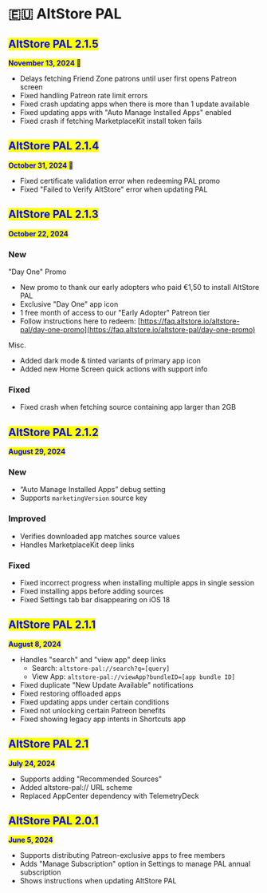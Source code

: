 # 🇪🇺 AltStore PAL

## <mark style="color:blue;">AltStore PAL 2.1.5</mark>

<mark style="color:blue;">**November 13, 2024 🎃**</mark>

* Delays fetching Friend Zone patrons until user first opens Patreon screen
* Fixed handling Patreon rate limit errors
* Fixed crash updating apps when there is more than 1 update available
* Fixed updating apps with "Auto Manage Installed Apps" enabled
* Fixed crash if fetching MarketplaceKit install token fails



## <mark style="color:blue;">AltStore PAL 2.1.4</mark>

<mark style="color:blue;">**October 31, 2024 🎃**</mark>

* Fixed certificate validation error when redeeming PAL promo&#x20;
* Fixed "Failed to Verify AltStore" error when updating PAL



## <mark style="color:blue;">AltStore PAL 2.1.3</mark>

<mark style="color:blue;">**October 22, 2024**</mark>

### **New**

"Day One" Promo

* New promo to thank our early adopters who paid €1,50 to install AltStore PAL
* Exclusive "Day One" app icon
* 1 free month of access to our "Early Adopter" Patreon tier
* Follow instructions here to redeem: [https://faq.altstore.io/altstore-pal/day-one-promo](https://faq.altstore.io/altstore-pal/day-one-promo)

Misc.

* Added dark mode & tinted variants of primary app icon
* Added new Home Screen quick actions with support info

### **Fixed**

* Fixed crash when fetching source containing app larger than 2GB&#x20;



## <mark style="color:blue;">AltStore PAL 2.1.2</mark>

<mark style="color:blue;">**August 29, 2024**</mark>

### **New**&#x20;

* “Auto Manage Installed Apps” debug setting
* Supports `marketingVersion` source key

### **Improved**

* Verifies downloaded app matches source values
* Handles MarketplaceKit deep links

### **Fixed**

* Fixed incorrect progress when installing multiple apps in single session&#x20;
* Fixed installing apps before adding sources
* Fixed Settings tab bar disappearing on iOS 18



## <mark style="color:blue;">AltStore PAL 2.1.1</mark>

<mark style="color:blue;">**August 8, 2024**</mark>

* Handles "search" and "view app" deep links
  * Search: `altstore-pal://search?q=[query]`
  * View App: `altstore-pal://viewApp?bundleID=[app bundle ID]`
* Fixed duplicate "New Update Available" notifications
* Fixed restoring offloaded apps
* Fixed updating apps under certain conditions
* Fixed not unlocking certain Patreon benefits
* Fixed showing legacy app intents in Shortcuts app



## <mark style="color:blue;">AltStore PAL 2.1</mark>

<mark style="color:blue;">**July 24, 2024**</mark>

* Supports adding "Recommended Sources"
* Added altstore-pal:// URL scheme
* Replaced AppCenter dependency with TelemetryDeck



## <mark style="color:blue;">AltStore PAL 2.0.1</mark>

<mark style="color:blue;">**June 5, 2024**</mark>

* Supports distributing Patreon-exclusive apps to free members
* Adds "Manage Subscription" option in Settings to manage PAL annual subscription
* Shows instructions when updating AltStore PAL
